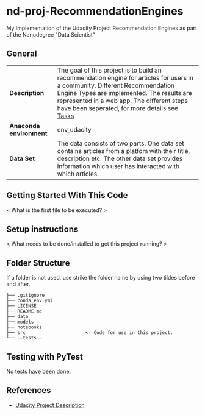 # nd-proj-RecommendationEngines
My Implementation of the Udacity Project Recommendation Engines as part of the Nanodegree "Data Scientist"

## General
<!-- first line needs to stay here, otherwise the table is not rendered! -->
|  |  | 
| ------------- | ------------- |
| **Description** | The goal of this project is to build an recommendation engine for articles for users in a community. Different Recommendation Engine Types are implemented. The results are represented in a web app. The different steps have been seperated, for more details see [Tasks](Tasks.md)|
| **Anaconda environment** | env_udacity |
| **Data Set** | The data consists of two parts. One data set contains articles from a platfom with their title, description etc. The other data set provides information which user has interacted with which articles.|

## Getting Started With This Code
< What is the first file to be executed? >

## Setup instructions
< What needs to be done/installed to get this project running? >

## Folder Structure
If a folder is not used, use strike the folder name by using two tildes before and after.
```
├── .gitignore 
├── conda_env.yml 
├── LICENSE
├── README.md  
├── data
├── models 
├── notebooks 
├── src                      <- Code for use in this project.
└── ~~tests~~
```

## Testing with PyTest
No tests have been done.

## References
* [Udacity Project Description](https://classroom.udacity.com/nanodegrees/nd025/parts/fda1a44f-51b3-4093-8ee3-9e9a23e3bf81/modules/6700571c-0392-4c93-9549-525bc4865541/lessons/ed510bc1-30c8-42a0-9849-46d44291916f/concepts/b9b0d2a9-af2b-44d3-9567-4aaf6535bf0a)

 
